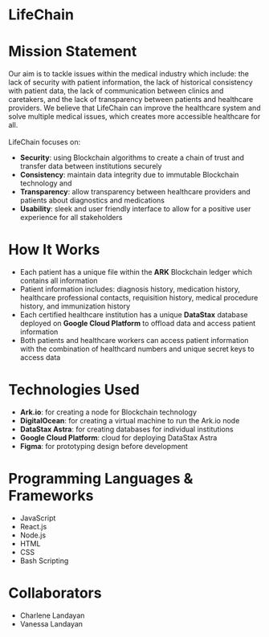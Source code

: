# LifeChain

# Mission Statement
Our aim is to tackle issues within the medical industry which include: the lack of security with patient information, the lack of historical consistency with patient data, the lack of communication between clinics and caretakers, and the lack of transparency between patients and healthcare providers. We believe that LifeChain can improve the healthcare system and solve multiple medical issues, which creates more accessible healthcare for all.<br /><br />
LifeChain focuses on:<br />
- **Security**: using Blockchain algorithms to create a chain of trust and transfer data between institutions securely<br />
- **Consistency**: maintain data integrity due to immutable Blockchain technology and<br />
- **Transparency**: allow transparency between healthcare providers and patients about diagnostics and medications<br />
- **Usability**: sleek and user friendly interface to allow for a positive user experience for all stakeholders<br />

# How It Works
- Each patient has a unique file within the **ARK** Blockchain ledger which contains all information
- Patient information includes: diagnosis history, medication history, healthcare professional contacts, requisition history, medical procedure history, and immunization history
- Each certified healthcare institution has a unique **DataStax** database deployed on **Google Cloud Platform** to offload data and access patient information
- Both patients and healthcare workers can access patient information with the combination of healthcard numbers and unique secret keys to access data

# Technologies Used
- **Ark.io**: for creating a node for Blockchain technology
- **DigitalOcean**: for creating a virtual machine to run the Ark.io node
- **DataStax Astra**: for creating databases for individual institutions
- **Google Cloud Platform**: cloud for deploying DataStax Astra
- **Figma**: for prototyping design before development

# Programming Languages & Frameworks
- JavaScript
- React.js
- Node.js
- HTML
- CSS
- Bash Scripting

# Collaborators
- Charlene Landayan
- Vanessa Landayan
